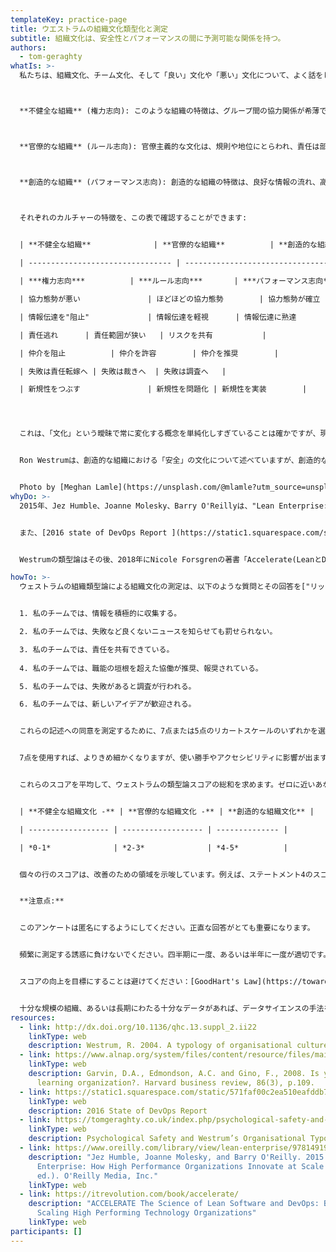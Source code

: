 ```yaml
---
templateKey: practice-page
title: ウエストラムの組織文化類型化と測定
subtitle: 組織文化は、安全性とパフォーマンスの間に予測可能な関係を持つ。
authors:
  - tom-geraghty
whatIs: >-
  私たちは、組織文化、チーム文化、そして「良い」文化や「悪い」文化について、よく話をします。また、「文化の変革」についてもよく話題にします。しかし、何かを変えるということは、効果があるかどうかもわからず、変えようとしているものを説明できなければ、難しいことです。Ron Westrumは、論文「A typology of organisational cultures」（2004年）の中で、大多数の組織が該当しうる3つの基礎的な文化の「類型」を説明しています：



  **不健全な組織** (権力志向): このような組織の特徴は、グループ間の協力関係が希薄で、責任のなすりあいの文化があることです。個人的な利益のために情報を隠すことが多くなります。



  **官僚的な組織** (ルール志向): 官僚主義的な文化は、規則や地位にとらわれ、責任は部門ごとに区分けされ、組織全体の使命にはほとんど関心がなくなる傾向があります。



  **創造的な組織** (パフォーマンス志向): 創造的な組織の特徴は、良好な情報の流れ、高い協力と信頼、チーム間のコラボレーション（"bridging"）、そして意識的な探究心です。



  それぞれのカルチャーの特徴を、この表で確認することができます:


  | **不健全な組織**              | **官僚的な組織**          | **創造的な組織**             |
  
  | -------------------------------- | -------------------------------- | -------------------------------- |

  | ***権力志向***          | ***ルール志向***       | ***パフォーマンス志向*** |

  | 協力態勢が悪い               | ほどほどの協力態勢        | 協力態勢が確立           |

  | 情報伝達を"阻止"             | 情報伝達を軽視      | 情報伝達に熟達         |

  | 責任逃れ      | 責任範囲が狭い   | リスクを共有           |

  | 仲介を阻止          | 仲介を許容        | 仲介を推奨        |

  | 失敗は責任転嫁へ | 失敗は裁きへ  | 失敗は調査へ   |

  | 新規性をつぶす               | 新規性を問題化 | 新規性を実装        |




  これは、「文化」という曖昧で常に変化する概念を単純化しすぎていることは確かですが、現状や方向性を理解し、改善すべき点を見出すのに非常に有効なモデルです。


  Ron Westrumは、創造的な組織における「安全」の文化について述べていますが、創造的な文化では心理的安全性が高まり、その基本となっていることが容易に理解できます。Amy Edmondsonは、2008年に "Is yours a learning organization? "という論文で「学習する組織」について述べ、同様に、企業がどれだけよく学び、どれだけ巧みに戦略やプロセスを洗練させているかを測定するための評価フレームワークを提案しています。


  Photo by [Meghan Lamle](https://unsplash.com/@mlamle?utm_source=unsplash&utm_medium=referral&utm_content=creditCopyText) on [Unsplash](https://unsplash.com/photos/rUpbBdEBCFs)
whyDo: >-
  2015年、Jez Humble、Joanne Molesky、Barry O'Reillyは、"Lean Enterprise: How High Performance Organizations Innovate at Scale "を執筆し、文化がパフォーマンスにとっていかに重要であるかを強調し、Westrumの類型化モデルについて強調しました。"不健全な組織文化を補うためにコントロールしようとするのではなく、人々が自分の行動の結果に責任を持つような文化を作ることが解決策である"


  また、[2016 state of DevOps Report ](https://static1.squarespace.com/static/571faf00c2ea510eafddb70b/t/576dc18115d5dbd84d95d208/1466810758096/2016+State+of+DevOps+Report.pdf)では、創造的でパフォーマンス志向の文化が、市場シェア、生産性、収益性とともに、ソフトウェアデリバリーのパフォーマンスを向上させることが示されています。


  Westrumの類型論はその後、2018年にNicole Forsgrenの著書「Accelerate(LeanとDevOpsの科学)」に登場し、創造的な文化がソフトウェアデリバリーのパフォーマンス（4つの[Accelerate Metrics](https://openpracticelibrary-ja.netlify.app/blog/accelerate-metrics-software-delivery-performance-measurement/) ）向上や学習のための組織的能力の向上と関連していることを示しています。

howTo: >-
  ウェストラムの組織類型論による組織文化の測定は、以下のような質問とその回答を["リッカート"尺度](https://link-springer-com.manchester.idm.oclc.org/referenceworkentry/10.1007%2F978-0-387-78665-0_6363)で採点する調査によって行われます。


  1. 私のチームでは、情報を積極的に収集する。

  2. 私のチームでは、失敗など良くないニュースを知らせても罰せられない。

  3. 私のチームでは、責任を共有できている。
  
  4. 私のチームでは、職能の垣根を超えた協働が推奨、報奨されている。

  5. 私のチームでは、失敗があると調査が行われる。

  6. 私のチームでは、新しいアイデアが歓迎される。


  これらの記述への同意を測定するために、7点または5点のリカートスケールのいずれかを選択することができます。5段階評価の場合、以下のようになります：  (1) まったく同意できない; (2) 同意できない; (3) どちらとも言えない; (4) 同意できる; (5) 強く同意できる.


  7点を使用すれば、よりきめ細かくなりますが、使い勝手やアクセシビリティに影響が出ます。


  これらのスコアを平均して、ウェストラムの類型論スコアの総和を求めます。ゼロに近いあなたの文化は"不健全な組織文化"、2-3は官僚的な組織文化、そして4-5は創造的な組織文化を示唆します。


  | **不健全な組織文化 -** | **官僚的な組織文化 -** | **創造的な組織文化** |

  | ------------------ | ------------------ | -------------- |

  | *0-1*              | *2-3*              | *4-5*          |


  個々の行のスコアは、改善のための領域を示唆しています。例えば、ステートメント4のスコアが特に低い場合、異なる機能チーム間のコラボレーションを改善するための方法を調査し、採用すること、コミュニケーションやコラボレーションにおいて直面している課題をチームに尋ね、異なるチームの人々が互いに知り合うことができる非公式な集まりやイベントを促進することなどが挙げられます。


  **注意点:**


  このアンケートは匿名にするようにしてください。正直な回答がとても重要になります。


  頻繁に測定する誘惑に負けないでください。四半期に一度、あるいは半年に一度が適切です。


  スコアの向上を目標にすることは避けてください：[GoodHart's Law](https://towardsdatascience.com/unintended-consequences-and-goodharts-law-68d60a94705c)の"測定が目標になるとで、良い測定でなくなる"を意識すること。


  十分な規模の組織、あるいは長期にわたる十分なデータがあれば、データサイエンスの手法を適用して、データの異常値を特定し、特定のチームの特定の懸念事項や、スコアの低下と相関する破壊的な出来事を示すことができるかもしれません。
resources:
  - link: http://dx.doi.org/10.1136/qhc.13.suppl_2.ii22
    linkType: web
    description: Westrum, R. 2004. A typology of organisational cultures
  - link: https://www.alnap.org/system/files/content/resource/files/main/r0803h-pdf-eng.pdf
    linkType: web
    description: Garvin, D.A., Edmondson, A.C. and Gino, F., 2008. Is yours a
      learning organization?. Harvard business review, 86(3), p.109.
  - link: https://static1.squarespace.com/static/571faf00c2ea510eafddb70b/t/576dc18115d5dbd84d95d208/1466810758096/2016+State+of+DevOps+Report.pdf
    linkType: web
    description: 2016 State of DevOps Report
  - link: https://tomgeraghty.co.uk/index.php/psychological-safety-and-organisational-culture/
    linkType: web
    description: Psychological Safety and Westrum’s Organisational Typologies
  - link: https://www.oreilly.com/library/view/lean-enterprise/9781491946527/
    description: "Jez Humble, Joanne Molesky, and Barry O'Reilly. 2015. Lean
      Enterprise: How High Performance Organizations Innovate at Scale (1st.
      ed.). O'Reilly Media, Inc."
    linkType: web
  - link: https://itrevolution.com/book/accelerate/
    description: "ACCELERATE The Science of Lean Software and DevOps: Building and
      Scaling High Performing Technology Organizations"
    linkType: web
participants: []
---
```

